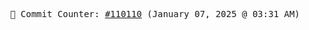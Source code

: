 <p align="center">
    <samp>
        📮 Commit Counter: <a href="https://github.com/Javascript-void0/Javascript-void0/commits/main">#110110</a> (January 07, 2025 @ 03:31 AM)
    </samp>
</p>